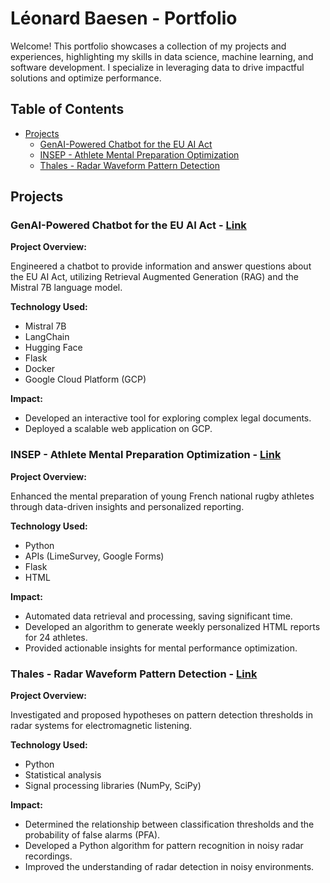 <h1 align="left">Léonard Baesen - Portfolio</h1>

Welcome! This portfolio showcases a collection of my projects and experiences, highlighting my skills in data science, machine learning, and software development. I specialize in leveraging data to drive impactful solutions and optimize performance.

## Table of Contents

- [Projects](#projects)
    - [GenAI-Powered Chatbot for the EU AI Act](#genai-powered-chatbot-for-the-eu-ai-act)
    - [INSEP - Athlete Mental Preparation Optimization](#insep---athlete-mental-preparation-optimization)
    - [Thales - Radar Waveform Pattern Detection](#thales---radar-waveform-pattern-detection)

## Projects

### GenAI-Powered Chatbot for the EU AI Act - <a href="https://github.com/Leow92/Portfolio_Leonard_Baesen/tree/main/Chatbot_AI_Act" target="_blank">Link</a>

**Project Overview:**

Engineered a chatbot to provide information and answer questions about the EU AI Act, utilizing Retrieval Augmented Generation (RAG) and the Mistral 7B language model.

**Technology Used:**

* Mistral 7B
* LangChain
* Hugging Face
* Flask
* Docker
* Google Cloud Platform (GCP)

**Impact:**

* Developed an interactive tool for exploring complex legal documents.
* Deployed a scalable web application on GCP.

### INSEP - Athlete Mental Preparation Optimization - <a href="https://github.com/Leow92/Portfolio_Leonard_Baesen/tree/main/Mission%20Thales" target="_blank">Link</a>

**Project Overview:**

Enhanced the mental preparation of young French national rugby athletes through data-driven insights and personalized reporting.

**Technology Used:**

* Python
* APIs (LimeSurvey, Google Forms)
* Flask
* HTML

**Impact:**

* Automated data retrieval and processing, saving significant time.
* Developed an algorithm to generate weekly personalized HTML reports for 24 athletes.
* Provided actionable insights for mental performance optimization.

### Thales - Radar Waveform Pattern Detection - <a href="https://github.com/Leow92/Portfolio_Leonard_Baesen/tree/main/Mission_INSEP" target="_blank">Link</a>

**Project Overview:**

Investigated and proposed hypotheses on pattern detection thresholds in radar systems for electromagnetic listening.

**Technology Used:**

* Python
* Statistical analysis
* Signal processing libraries (NumPy, SciPy)

**Impact:**

* Determined the relationship between classification thresholds and the probability of false alarms (PFA).
* Developed a Python algorithm for pattern recognition in noisy radar recordings.
* Improved the understanding of radar detection in noisy environments.